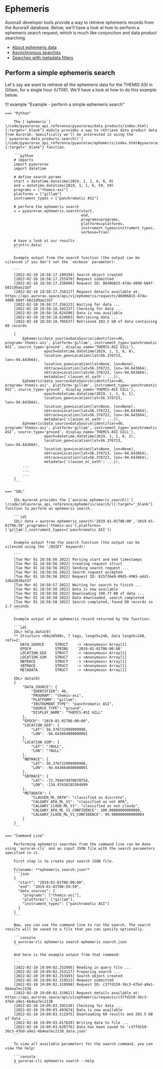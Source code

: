 # Ephemeris

AuroraX developer tools provide a way to retrieve ephemeris records from the AuroraX database. Below, we'll have a look at how to perform a ephemeris search request, which is much like conjunction and data product searching.

* [About ephemeris data](/about_the_data/categories/#ephemeris)
* [Asynchronous searches](/code/advanced_usage/asynchronous_search/)
* [Searches with metadata filters](/code/advanced_usage/searches_with_metadata_filters/)

## Perform a simple ephemeris search

Let's say we want to retrieve all the ephemeris data for the THEMIS ASI in Gillam, for a single hour (UT06). We'll have a look at how to do this example below.

!!! example "Example - perform a simple ephemeris search"

    === "Python"

        The [`ephemeris`](/code/pyaurorax_api_reference/pyaurorax/data_products/index.html){:target="_blank"} module provides a way to retrieve data product data from AuroraX. Specifically we'll be interested in using the [`pyaurorax.data_products.search()`](/code/pyaurorax_api_reference/pyaurorax/ephemeris/index.html#pyaurorax.ephemeris.search){:target="_blank"} function.

        ```python
        # imports
        import pyaurorax
        import datetime

        # define search params
        start = datetime.datetime(2019, 1, 1, 6, 0, 0)
        end = datetime.datetime(2019, 1, 1, 6, 59, 59)
        programs = ["themis-asi"]
        platforms = ["gillam"]
        instrument_types = ["panchromatic ASI"]

        # perform the ephemeris search
        s = pyaurorax.ephemeris.search(start,
                                       end,
                                       programs=programs,
                                       platforms=platforms,
                                       instrument_types=instrument_types,
                                       verbose=True)

        # have a look at our results
        print(s.data)
        ```

        Example output from the search function (the output can be silenced if you don't set the `verbose` parameter):

        ```
        [2022-02-10 18:58:17.199294] Search object created
        [2022-02-10 18:58:17.255970] Request submitted
        [2022-02-10 18:58:17.256096] Request ID: 86d06815-47da-4098-b04f-b021d9ae21bf
        [2022-02-10 18:58:17.256117] Request details available at: https://api.aurorax.space/api/v1/ephemeris/requests/86d06815-47da-4098-b04f-b021d9ae21bf
        [2022-02-10 18:58:17.256123] Waiting for data ...
        [2022-02-10 18:58:18.342237] Checking for data ...
        [2022-02-10 18:58:18.624596] Data is now available
        [2022-02-10 18:58:18.624683] Retrieving data ...
        [2022-02-10 18:58:18.705637] Retrieved 203.5 kB of data containing 60 records

        [
            Ephemeris(data_source=DataSource(identifier=46, program='themis-asi', platform='gillam', instrument_type='panchromatic ASI', source_type='ground', display_name='THEMIS-ASI GILL'),
                      epoch=datetime.datetime(2019, 1, 1, 6, 0), 
                      location_geo=Location(lat=56.376723, lon=-94.643664), 
                      location_gsm=Location(lat=None, lon=None), 
                      nbtrace=Location(lat=56.376723, lon=-94.643664), 
                      nbtrace=Location(lat=56.376723, lon=-94.643664), 
                      metadata={'clausen_ml_oath': ...}),
            Ephemeris(data_source=DataSource(identifier=46, program='themis-asi', platform='gillam', instrument_type='panchromatic ASI', source_type='ground', display_name='THEMIS-ASI GILL'),
                      epoch=datetime.datetime(2019, 1, 1, 6, 1), 
                      location_geo=Location(lat=56.376723, lon=-94.643664), 
                      location_gsm=Location(lat=None, lon=None), 
                      nbtrace=Location(lat=56.376723, lon=-94.643664), 
                      nbtrace=Location(lat=56.376723, lon=-94.643664), 
                      metadata={'clausen_ml_oath': ...}),
            Ephemeris(data_source=DataSource(identifier=46, program='themis-asi', platform='gillam', instrument_type='panchromatic ASI', source_type='ground', display_name='THEMIS-ASI GILL'),
                      epoch=datetime.datetime(2019, 1, 1, 6, 2), 
                      location_geo=Location(lat=56.376723, lon=-94.643664), 
                      location_gsm=Location(lat=None, lon=None), 
                      nbtrace=Location(lat=56.376723, lon=-94.643664), 
                      nbtrace=Location(lat=56.376723, lon=-94.643664), 
                      metadata={'clausen_ml_oath': ...}),
            ...
            ...
            ...
        ]
        ```

    === "IDL"

        IDL-AuroraX provides the [`aurorax_ephemeris_search()`](/code/idlaurorax_api_reference/ephemeris/search/){:target="_blank"} function to perform an ephemeris search.

        ```idl
        IDL> data = aurorax_ephemeris_search('2019-01-01T06:00','2019-01-01T06:59',programs=['themis-asi'],platforms=['gillam'],instrument_types=['panchromatic ASI'])
        ```

        Example output from the search function (the output can be silenced using the `/QUIET` keyword):

        ```
        [Tue Mar 01 18:58:56 2022] Parsing start and end timestamps
        [Tue Mar 01 18:58:56 2022] Creating request struct
        [Tue Mar 01 18:58:56 2022] Sending search request ...
        [Tue Mar 01 18:58:56 2022] Search request accepted
        [Tue Mar 01 18:58:56 2022] Request ID: 815f36e9-80d5-4965-a4d1-1dba3810a337
        [Tue Mar 01 18:58:57 2022] Waiting for search to finish ...
        [Tue Mar 01 18:58:58 2022] Data is now available
        [Tue Mar 01 18:58:58 2022] Downloading 198.77 KB of data ...
        [Tue Mar 01 18:58:58 2022] Data downloaded, search completed
        [Tue Mar 01 18:58:58 2022] Search completed, found 60 records in 2.7 seconds
        ```

        Example output of an ephemeris record returned by the function:

        ```idl
        IDL> help,data[0]
        ** Structure <69a38590>, 7 tags, length=248, data length=248, refs=2:
           DATA_SOURCE     STRUCT    -> <Anonymous> Array[1]
           EPOCH           STRING    '2019-01-01T06:00:00'
           LOCATION_GEO    STRUCT    -> <Anonymous> Array[1]
           LOCATION_GSM    STRUCT    -> <Anonymous> Array[1]
           NBTRACE         STRUCT    -> <Anonymous> Array[1]
           SBTRACE         STRUCT    -> <Anonymous> Array[1]
           METADATA        STRUCT    -> <Anonymous> Array[1]

        IDL> data[0]
        {
            "DATA_SOURCE": {
                "IDENTIFIER": 46,
                "PROGRAM": "themis-asi",
                "PLATFORM": "gillam",
                "INSTRUMENT_TYPE": "panchromatic ASI",
                "SOURCE_TYPE": "ground",
                "DISPLAY_NAME": "THEMIS-ASI GILL"
            },
            "EPOCH": "2019-01-01T06:00:00",
            "LOCATION_GEO": {
                "LAT": 56.376722999999998,
                "LON": -94.643664000000001
            },
            "LOCATION_GSM": {
                "LAT": "!NULL",
                "LON": "!NULL"
            },
            "NBTRACE": {
                "LAT": 56.376722999999998,
                "LON": -94.643664000000001
            },
            "SBTRACE": {
                "LAT": -72.794974970070754,
                "LON": -134.97438185364899
            },
            "METADATA": {
                "CLAUSEN_ML_OATH": "classified as discrete",
                "CALGARY_APA_ML_V1": "classified as not APA",
                "CALGARY_CLOUD_ML_V1": "classified as not cloudy",
                "CALGARY_APA_ML_V1_CONFIDENCE": 100.00000000000000,
                "CALGARY_CLOUD_ML_V1_CONFIDENCE": 99.980000000000004
            }
        }
        ```

    === "Command Line"

        Performing ephemeris searches from the command line can be done using `aurorax-cli` and an input JSON file with the search parameters specified in it.

        First step is to create your search JSON file.

        Filename: **ephemeris_search.json**
        ```json
        {
          "start": "2019-01-01T06:00:00",
          "end": "2019-01-01T06:59:59",
          "data_sources": {
            "programs": ["themis-asi"],
            "platforms": ["gillam"],
            "instrument_types": ["panchromatic ASI"]
          }
        }
        ```

        Now, you can use the command line to run the search. The search results will be saved to a file that you can specify optionally.

        ```console
        $ aurorax-cli ephemeris search ephemeris_search.json
        ```

        And here is the example output from that command:

        ```
        [2022-02-10 19:09:02.252895] Reading in query file ...
        [2022-02-10 19:09:02.253117] Preparing search ...
        [2022-02-10 19:09:02.253493] Search object created
        [2022-02-10 19:09:02.319513] Request submitted
        [2022-02-10 19:09:02.319598] Request ID: c37fd159-36c3-47bd-a9e1-6b4ea7ec2138
        [2022-02-10 19:09:02.319611] Request details available at: https://api.aurorax.space/api/v1/ephemeris/requests/c37fd159-36c3-47bd-a9e1-6b4ea7ec2138
        [2022-02-10 19:09:03.395136] Checking for data ...
        [2022-02-10 19:09:03.493674] Data is now available
        [2022-02-10 19:09:03.511975] Downloading 60 results and 203.5 kB of data ...
        [2022-02-10 19:09:03.617620] Writing data to file ...
        [2022-02-10 19:09:03.620776] Data has been saved to 'c37fd159-36c3-47bd-a9e1-6b4ea7ec2138_data.json'
        ```

        To view all available parameters for the search command, you can view the help:

        ```console
        $ aurorax-cli ephemeris search --help
        ```
